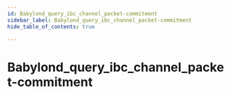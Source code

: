 ```yaml
---
id: Babylond_query_ibc_channel_packet-commitment
sidebar_label: Babylond_query_ibc_channel_packet-commitment
hide_table_of_contents: true

---
```


# Babylond_query_ibc_channel_packet-commitment